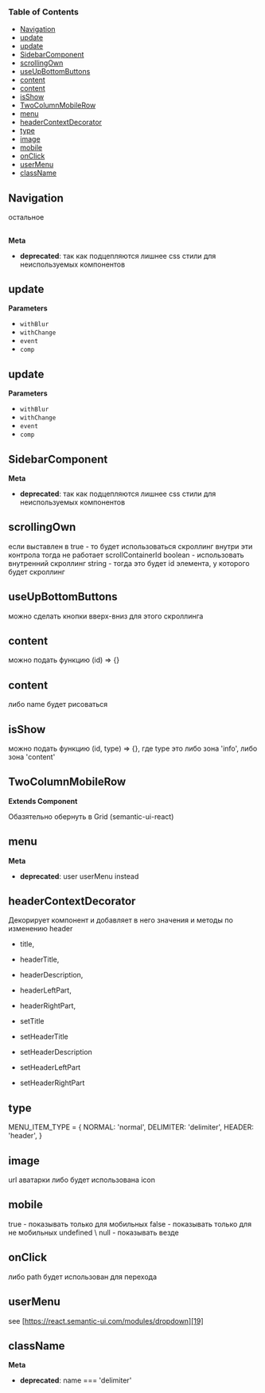 <!-- Generated by documentation.js. Update this documentation by updating the source code. -->

### Table of Contents

-   [Navigation][1]
-   [update][2]
-   [update][3]
-   [SidebarComponent][4]
-   [scrollingOwn][5]
-   [useUpBottomButtons][6]
-   [content][7]
-   [content][8]
-   [isShow][9]
-   [TwoColumnMobileRow][10]
-   [menu][11]
-   [headerContextDecorator][12]
-   [type][13]
-   [image][14]
-   [mobile][15]
-   [onClick][16]
-   [userMenu][17]
-   [className][18]

## Navigation

остальное


## 

**Meta**

-   **deprecated**: так как подцепляются лишнее css стили для неиспользуемых компонентов


## update

**Parameters**

-   `withBlur`  
-   `withChange`  
-   `event`  
-   `comp`  

## update

**Parameters**

-   `withBlur`  
-   `withChange`  
-   `event`  
-   `comp`  

## SidebarComponent

**Meta**

-   **deprecated**: так как подцепляются лишнее css стили для неиспользуемых компонентов


## scrollingOwn

если выставлен в true - то будет использоваться скроллинг внутри эти контрола
тогда не работает scrollContainerId
boolean - использовать внутренний скроллинг
string - тогда это будет id элемента, у которого будет скроллинг

## useUpBottomButtons

можно сделать кнопки вверх-вниз для этого скроллинга

## content

можно подать функцию (id) => {}

## content

либо name будет рисоваться

## isShow

можно подать функцию (id, type) => {}, где type это либо зона 'info', либо зона 'content'

## TwoColumnMobileRow

**Extends Component**

Обазятельно обернуть в Grid (semantic-ui-react)

## menu

**Meta**

-   **deprecated**: user userMenu instead


## headerContextDecorator

Декорирует компонент и добавляет в него значения и методы по изменению header

-   title,
-   headerTitle,
-   headerDescription,
-   headerLeftPart,
-   headerRightPart,

-   setTitle
-   setHeaderTitle
-   setHeaderDescription
-   setHeaderLeftPart
-   setHeaderRightPart

## type

MENU_ITEM_TYPE = {
NORMAL: 'normal',
DELIMITER: 'delimiter',
HEADER: 'header',
}

## image

url аватарки
либо будет использована icon

## mobile

true - показывать только для мобильных
false - показывать только для не мобильных
undefined \\ null - показывать везде

## onClick

либо path будет использован для перехода

## userMenu

see [https://react.semantic-ui.com/modules/dropdown][19]

## className

**Meta**

-   **deprecated**: name === 'delimiter'


[1]: #navigation

[2]: #update

[3]: #update-1

[4]: #sidebarcomponent

[5]: #scrollingown

[6]: #useupbottombuttons

[7]: #content

[8]: #content-1

[9]: #isshow

[10]: #twocolumnmobilerow

[11]: #menu

[12]: #headercontextdecorator

[13]: #type

[14]: #image

[15]: #mobile

[16]: #onclick

[17]: #usermenu

[18]: #classname

[19]: https://react.semantic-ui.com/modules/dropdown
